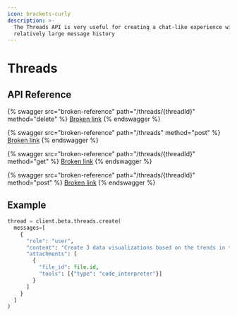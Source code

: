 ```yaml
---
icon: brackets-curly
description: >-
  The Threads API is very useful for creating a chat-like experience with a
  relatively large message history
---
```


# Threads

## API Reference

{% swagger src="broken-reference" path="/threads/{threadId}" method="delete" %}
[Broken link](broken-reference)
{% endswagger %}

{% swagger src="broken-reference" path="/threads" method="post" %}
[Broken link](broken-reference)
{% endswagger %}

{% swagger src="broken-reference" path="/threads/{threadId}" method="get" %}
[Broken link](broken-reference)
{% endswagger %}

{% swagger src="broken-reference" path="/threads/{threadId}" method="post" %}
[Broken link](broken-reference)
{% endswagger %}

## Example

```python
thread = client.beta.threads.create(
  messages=[
    {
      "role": "user",
      "content": "Create 3 data visualizations based on the trends in this file.",
      "attachments": [
        {
          "file_id": file.id,
          "tools": [{"type": "code_interpreter"}]
        }
      ]
    }
  ]
)        
```
